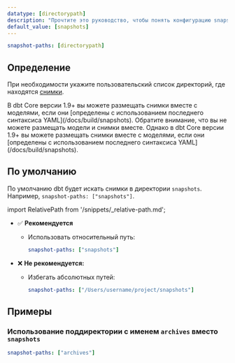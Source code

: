 ```yaml
---
datatype: [directorypath]
description: "Прочтите это руководство, чтобы понять конфигурацию snapshot-paths в dbt."
default_value: [snapshots]
---
```

<File name='dbt_project.yml'>

```yml
snapshot-paths: [directorypath]
```

</File>

## Определение

При необходимости укажите пользовательский список директорий, где находятся [снимки](/docs/build/snapshots).

<VersionBlock firstVersion="1.9">
В dbt Core версии 1.9+ вы можете размещать снимки вместе с моделями, если они [определены с использованием последнего синтаксиса YAML](/docs/build/snapshots).
</VersionBlock>

<VersionBlock lastVersion="1.8">
Обратите внимание, что вы не можете размещать модели и снимки вместе. Однако в dbt Core версии 1.9+ вы можете размещать снимки вместе с моделями, если они [определены с использованием последнего синтаксиса YAML](/docs/build/snapshots).
</VersionBlock>

## По умолчанию
По умолчанию dbt будет искать снимки в директории `snapshots`. Например, `snapshot-paths: ["snapshots"]`.

import RelativePath from '/snippets/_relative-path.md';

<RelativePath 
path="snapshot-paths"
absolute="/Users/username/project/snapshots"
/>

- ✅ **Рекомендуется**
  - Использовать относительный путь:
    ```yml
    snapshot-paths: ["snapshots"]
    ```

- ❌ **Не рекомендуется:**
  - Избегать абсолютных путей:
    ```yml
    snapshot-paths: ["/Users/username/project/snapshots"]
    ```

## Примеры
### Использование поддиректории с именем `archives` вместо `snapshots`

<File name='dbt_project.yml'>

```yml
snapshot-paths: ["archives"]
```

</File>
